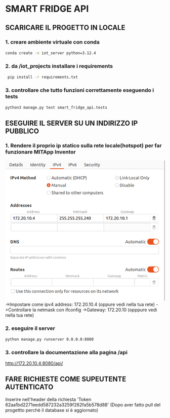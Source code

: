 # SMART FRIDGE API

## SCARICARE IL PROGETTO IN LOCALE

### 1. creare ambiente virtuale con conda

```bash
conda create -n iot_server python=3.12.4
```

### 2. da /iot_projects installare i requirements

```bash
 pip install -r requirements.txt
```

### 3. controllare che tutto funzioni correttamente eseguendo i tests

```bash
python3 manage.py test smart_fridge_api.tests
```

## ESEGUIRE IL SERVER SU UN INDIRIZZO IP PUBBLICO

### 1. Rendere il proprio ip statico sulla rete locale(hotspot) per far funzionare MITApp Inventor

<img src="readme_resources/static_ipv4.png" alt="Come assegnare ipv4 fisso al proprio pc dalle impostazioni (Ubuntu)" width="600">
<br>
->Impostare come ipv4 address: 172.20.10.4 (oppure vedi nella tua rete)
->Controllare la netmask con ifconfig  
->Gateway: 172.20.10 (opppure vedi nella tua rete)

### 2. eseguire il server

```bash
python manage.py runserver 0.0.0.0:8080
```

### 3. controllare la documentazione alla pagina /api

http://172.20.10.4:8080/api/

## FARE RICHIESTE COME SUPEUTENTE AUTENTICATO

Inserire nell'header della richiesta 'Token 62aa1bd2271eedd587232a3259f262fa5b578d88'
(Dopo aver fatto pull del progettto perchè il database si è aggiornato)

